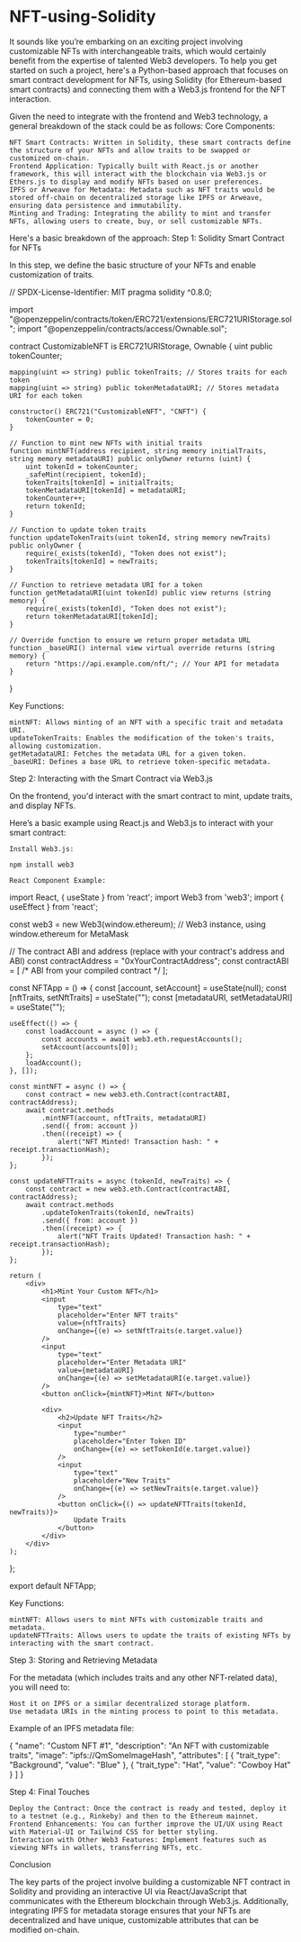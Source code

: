# NFT-using-Solidity
It sounds like you’re embarking on an exciting project involving customizable NFTs with interchangeable traits, which would certainly benefit from the expertise of talented Web3 developers. To help you get started on such a project, here's a Python-based approach that focuses on smart contract development for NFTs, using Solidity (for Ethereum-based smart contracts) and connecting them with a Web3.js frontend for the NFT interaction.

Given the need to integrate with the frontend and Web3 technology, a general breakdown of the stack could be as follows:
Core Components:

    NFT Smart Contracts: Written in Solidity, these smart contracts define the structure of your NFTs and allow traits to be swapped or customized on-chain.
    Frontend Application: Typically built with React.js or another framework, this will interact with the blockchain via Web3.js or Ethers.js to display and modify NFTs based on user preferences.
    IPFS or Arweave for Metadata: Metadata such as NFT traits would be stored off-chain on decentralized storage like IPFS or Arweave, ensuring data persistence and immutability.
    Minting and Trading: Integrating the ability to mint and transfer NFTs, allowing users to create, buy, or sell customizable NFTs.

Here's a basic breakdown of the approach:
Step 1: Solidity Smart Contract for NFTs

In this step, we define the basic structure of your NFTs and enable customization of traits.

// SPDX-License-Identifier: MIT
pragma solidity ^0.8.0;

import "@openzeppelin/contracts/token/ERC721/extensions/ERC721URIStorage.sol";
import "@openzeppelin/contracts/access/Ownable.sol";

contract CustomizableNFT is ERC721URIStorage, Ownable {
    uint public tokenCounter;

    mapping(uint => string) public tokenTraits; // Stores traits for each token
    mapping(uint => string) public tokenMetadataURI; // Stores metadata URI for each token

    constructor() ERC721("CustomizableNFT", "CNFT") {
        tokenCounter = 0;
    }

    // Function to mint new NFTs with initial traits
    function mintNFT(address recipient, string memory initialTraits, string memory metadataURI) public onlyOwner returns (uint) {
        uint tokenId = tokenCounter;
        _safeMint(recipient, tokenId);
        tokenTraits[tokenId] = initialTraits;
        tokenMetadataURI[tokenId] = metadataURI;
        tokenCounter++;
        return tokenId;
    }

    // Function to update token traits
    function updateTokenTraits(uint tokenId, string memory newTraits) public onlyOwner {
        require(_exists(tokenId), "Token does not exist");
        tokenTraits[tokenId] = newTraits;
    }

    // Function to retrieve metadata URI for a token
    function getMetadataURI(uint tokenId) public view returns (string memory) {
        require(_exists(tokenId), "Token does not exist");
        return tokenMetadataURI[tokenId];
    }

    // Override function to ensure we return proper metadata URL
    function _baseURI() internal view virtual override returns (string memory) {
        return "https://api.example.com/nft/"; // Your API for metadata
    }
}

Key Functions:

    mintNFT: Allows minting of an NFT with a specific trait and metadata URI.
    updateTokenTraits: Enables the modification of the token's traits, allowing customization.
    getMetadataURI: Fetches the metadata URL for a given token.
    _baseURI: Defines a base URL to retrieve token-specific metadata.

Step 2: Interacting with the Smart Contract via Web3.js

On the frontend, you'd interact with the smart contract to mint, update traits, and display NFTs.

Here’s a basic example using React.js and Web3.js to interact with your smart contract:

    Install Web3.js:

    npm install web3

    React Component Example:

import React, { useState } from 'react';
import Web3 from 'web3';
import { useEffect } from 'react';

const web3 = new Web3(window.ethereum); // Web3 instance, using window.ethereum for MetaMask

// The contract ABI and address (replace with your contract's address and ABI)
const contractAddress = "0xYourContractAddress";
const contractABI = [ /* ABI from your compiled contract */ ];

const NFTApp = () => {
    const [account, setAccount] = useState(null);
    const [nftTraits, setNftTraits] = useState("");
    const [metadataURI, setMetadataURI] = useState("");

    useEffect(() => {
        const loadAccount = async () => {
            const accounts = await web3.eth.requestAccounts();
            setAccount(accounts[0]);
        };
        loadAccount();
    }, []);

    const mintNFT = async () => {
        const contract = new web3.eth.Contract(contractABI, contractAddress);
        await contract.methods
            .mintNFT(account, nftTraits, metadataURI)
            .send({ from: account })
            .then((receipt) => {
                alert("NFT Minted! Transaction hash: " + receipt.transactionHash);
            });
    };

    const updateNFTTraits = async (tokenId, newTraits) => {
        const contract = new web3.eth.Contract(contractABI, contractAddress);
        await contract.methods
            .updateTokenTraits(tokenId, newTraits)
            .send({ from: account })
            .then((receipt) => {
                alert("NFT Traits Updated! Transaction hash: " + receipt.transactionHash);
            });
    };

    return (
        <div>
            <h1>Mint Your Custom NFT</h1>
            <input
                type="text"
                placeholder="Enter NFT traits"
                value={nftTraits}
                onChange={(e) => setNftTraits(e.target.value)}
            />
            <input
                type="text"
                placeholder="Enter Metadata URI"
                value={metadataURI}
                onChange={(e) => setMetadataURI(e.target.value)}
            />
            <button onClick={mintNFT}>Mint NFT</button>

            <div>
                <h2>Update NFT Traits</h2>
                <input
                    type="number"
                    placeholder="Enter Token ID"
                    onChange={(e) => setTokenId(e.target.value)}
                />
                <input
                    type="text"
                    placeholder="New Traits"
                    onChange={(e) => setNewTraits(e.target.value)}
                />
                <button onClick={() => updateNFTTraits(tokenId, newTraits)}>
                    Update Traits
                </button>
            </div>
        </div>
    );
};

export default NFTApp;

Key Functions:

    mintNFT: Allows users to mint NFTs with customizable traits and metadata.
    updateNFTTraits: Allows users to update the traits of existing NFTs by interacting with the smart contract.

Step 3: Storing and Retrieving Metadata

For the metadata (which includes traits and any other NFT-related data), you will need to:

    Host it on IPFS or a similar decentralized storage platform.
    Use metadata URIs in the minting process to point to this metadata.

Example of an IPFS metadata file:

{
    "name": "Custom NFT #1",
    "description": "An NFT with customizable traits",
    "image": "ipfs://QmSomeImageHash",
    "attributes": [
        {
            "trait_type": "Background",
            "value": "Blue"
        },
        {
            "trait_type": "Hat",
            "value": "Cowboy Hat"
        }
    ]
}

Step 4: Final Touches

    Deploy the Contract: Once the contract is ready and tested, deploy it to a testnet (e.g., Rinkeby) and then to the Ethereum mainnet.
    Frontend Enhancements: You can further improve the UI/UX using React with Material-UI or Tailwind CSS for better styling.
    Interaction with Other Web3 Features: Implement features such as viewing NFTs in wallets, transferring NFTs, etc.

Conclusion

The key parts of the project involve building a customizable NFT contract in Solidity and providing an interactive UI via React/JavaScript that communicates with the Ethereum blockchain through Web3.js. Additionally, integrating IPFS for metadata storage ensures that your NFTs are decentralized and have unique, customizable attributes that can be modified on-chain.
